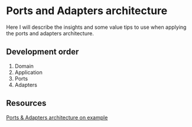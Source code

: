 # Ports and Adapters architecture 
Here I will describe the insights and some value tips to use when applying the ports and adapters architecture.

## Development order

1. Domain
2. Application
3. Ports
4. Adapters

## Resources

[Ports & Adapters architecture on example](https://wkrzywiec.medium.com/ports-adapters-architecture-on-example-19cab9e93be7)